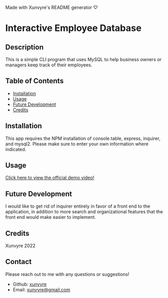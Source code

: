 Made with Xunvyre's README generator ♡
# Interactive Employee Database
## Description
This is a simple CLI program that uses MySQL to help business owners or managers keep track of their employees.
## Table of Contents
* [Installation](https://github.com/xunvyre/employee-tracker#installation)
* [Usage](https://github.com/xunvyre/employee-tracker#usage)
* [Future Development](https://github.com/xunvyre/employee-tracker#future-development)
* [Credits](https://github.com/xunvyre/employee-tracker#credits)
## Installation
This app requires the NPM installation of console.table, express, inquirer, and mysql2. Please make sure to enter your own information where indicated.
## Usage
[Click here to view the official demo video!](https://youtu.be/0kn1eX3U9y8)
## Future Development
I would like to get rid of inquirer entirely in favor of a front end to the application, in addition to more search and organizational features that the front end would make easier to implement.
## Credits
Xunvyre 2022
## Contact
Please reach out to me with any questions or suggestions!
* Github: [xunvyre](https://github.com/xunvyre/)
* Email: xunvyre@gmail.com

